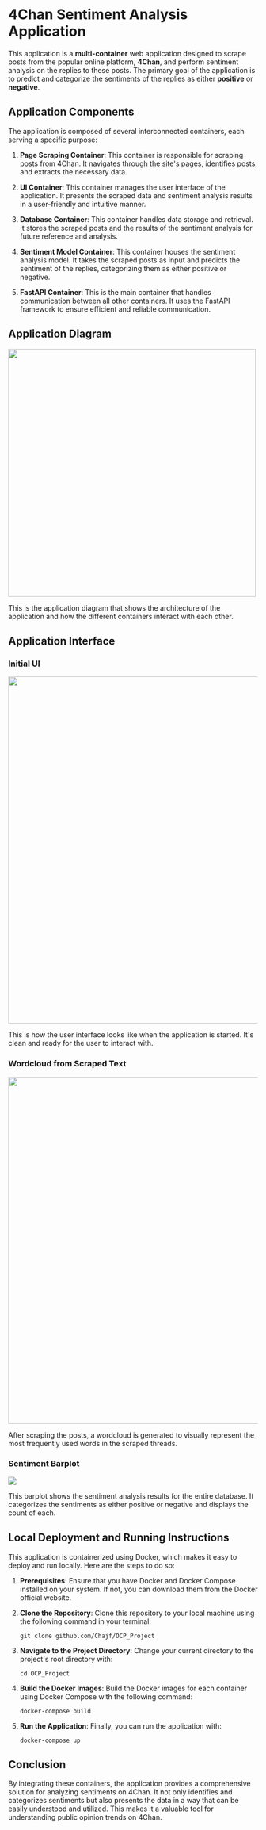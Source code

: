 # 4Chan Sentiment Analysis Application

This application is a **multi-container** web application designed to scrape posts from the popular online platform, **4Chan**, and perform sentiment analysis on the replies to these posts. The primary goal of the application is to predict and categorize the sentiments of the replies as either **positive** or **negative**.

## Application Components

The application is composed of several interconnected containers, each serving a specific purpose:

1. **Page Scraping Container**: This container is responsible for scraping posts from 4Chan. It navigates through the site's pages, identifies posts, and extracts the necessary data.

2. **UI Container**: This container manages the user interface of the application. It presents the scraped data and sentiment analysis results in a user-friendly and intuitive manner.

3. **Database Container**: This container handles data storage and retrieval. It stores the scraped posts and the results of the sentiment analysis for future reference and analysis.

4. **Sentiment Model Container**: This container houses the sentiment analysis model. It takes the scraped posts as input and predicts the sentiment of the replies, categorizing them as either positive or negative.

5. **FastAPI Container**: This is the main container that handles communication between all other containers. It uses the FastAPI framework to ensure efficient and reliable communication.

## Application Diagram

<img src="/images/OCP_diagram.png" height="500">

This is the application diagram that shows the architecture of the application and how the different containers interact with each other.

## Application Interface

### Initial UI

<img src="/images/ui_nodata.png" height="700">

This is how the user interface looks like when the application is started. It's clean and ready for the user to interact with.

### Wordcloud from Scraped Text

<img src="/images/ui_scrape.png" height="700">

After scraping the posts, a wordcloud is generated to visually represent the most frequently used words in the scraped threads.

### Sentiment Barplot

<img src="/images/ui_bar.png">

This barplot shows the sentiment analysis results for the entire database. It categorizes the sentiments as either positive or negative and displays the count of each.

## Local Deployment and Running Instructions

This application is containerized using Docker, which makes it easy to deploy and run locally. Here are the steps to do so:

1. **Prerequisites**: Ensure that you have Docker and Docker Compose installed on your system. If not, you can download them from the Docker official website.

2. **Clone the Repository**: Clone this repository to your local machine using the following command in your terminal:
    ```
    git clone github.com/Chajf/OCP_Project
    ```

3. **Navigate to the Project Directory**: Change your current directory to the project's root directory with:
    ```
    cd OCP_Project
    ```

4. **Build the Docker Images**: Build the Docker images for each container using Docker Compose with the following command:
    ```
    docker-compose build
    ```

5. **Run the Application**: Finally, you can run the application with:
    ```
    docker-compose up
    ```

## Conclusion

By integrating these containers, the application provides a comprehensive solution for analyzing sentiments on 4Chan. It not only identifies and categorizes sentiments but also presents the data in a way that can be easily understood and utilized. This makes it a valuable tool for understanding public opinion trends on 4Chan. 